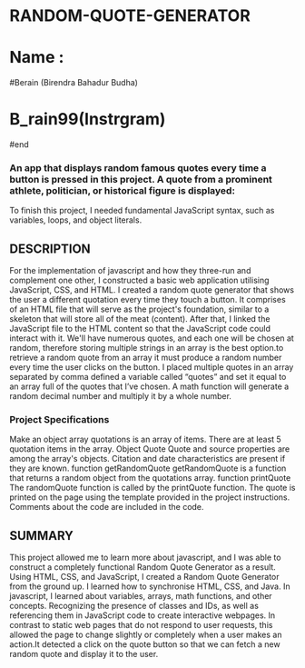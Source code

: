 # RANDOM-QUOTE-GENERATOR
# Name :

#Berain (Birendra Bahadur Budha)
# B_rain99(Instrgram)

#end
### An app that displays random famous quotes every time a button is pressed in this project. A quote from a prominent athlete, politician, or historical figure is displayed:
To finish this project, I needed  fundamental JavaScript syntax, such as variables, loops, and object literals.

## DESCRIPTION
For the implementation of javascript and how they three-run and complement one other, I constructed a basic web application utilising JavaScript, CSS, and HTML. I created a random quote generator that shows the user a different quotation every time they touch a button. It comprises of an HTML file that will serve as the project's foundation, similar to a skeleton that will store all of the meat (content). After that, I linked the JavaScript file to the HTML content so that the JavaScript code could interact with it. We'll have numerous quotes, and each one will be chosen at random, therefore storing multiple strings in an array is the best option.to retrieve a random quote from an array it must produce a random number every time the user clicks on the button.
I placed multiple quotes in an array separated by comma defined a variable called “quotes” and set it equal to an array full of the quotes that I’ve chosen. A math function will generate a random decimal number and multiply it by a whole number.
### Project Specifications
Make an object array
quotations is an array of items.
There are at least 5 quotation items in the array.
Object Quote
Quote and source properties are among the array's objects. Citation and date characteristics are present if they are known.
function getRandomQuote
getRandomQuote is a function that returns a random object from the quotations array.
function printQuote
The randomQuote function is called by the printQuote function.
The quote is printed on the page using the template provided in the project instructions.
Comments about the code are included in the code.

## SUMMARY
This project allowed me to learn more about javascript, and I was able to construct a completely functional Random Quote Generator as a result. Using HTML, CSS, and JavaScript, I created a Random Quote Generator from the ground up. I learned how to synchronise HTML, CSS, and Java. In javascript, I learned about variables, arrays, math functions, and other concepts. Recognizing the presence of classes and IDs, as well as referencing them in JavaScript code to create interactive webpages. In contrast to static web pages that do not respond to user requests, this allowed the page to change slightly or completely when a user makes an action.It detected a click on the quote button so that we can fetch a new random quote and display it to the user.
